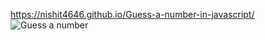 https://nishit4646.github.io/Guess-a-number-in-javascript/
![Guess a number](https://github.com/user-attachments/assets/0c537c3e-c643-46d8-8a3e-930d27dbf914)
